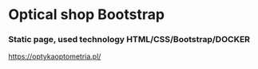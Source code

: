 # Optical shop Bootstrap
### Static page, used technology HTML/CSS/Bootstrap/DOCKER
https://optykaoptometria.pl/
